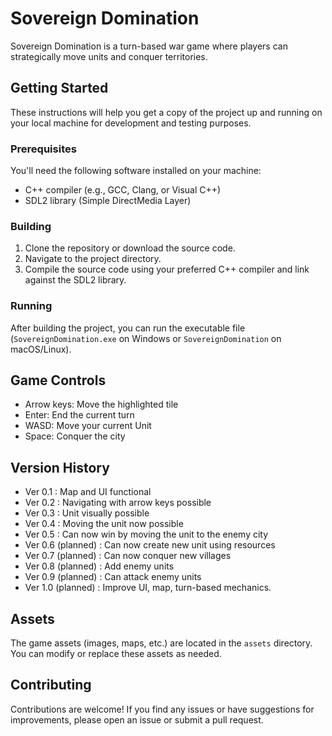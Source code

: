 # Sovereign Domination

Sovereign Domination is a turn-based war game where players can strategically move units and conquer territories.

## Getting Started

These instructions will help you get a copy of the project up and running on your local machine for development and testing purposes.

### Prerequisites

You'll need the following software installed on your machine:

- C++ compiler (e.g., GCC, Clang, or Visual C++)
- SDL2 library (Simple DirectMedia Layer)

### Building

1. Clone the repository or download the source code.
2. Navigate to the project directory.
3. Compile the source code using your preferred C++ compiler and link against the SDL2 library.
### Running

After building the project, you can run the executable file (`SovereignDomination.exe` on Windows or `SovereignDomination` on macOS/Linux).

## Game Controls

- Arrow keys: Move the highlighted tile
- Enter: End the current turn
- WASD: Move your current Unit
- Space: Conquer the city

## Version History
- Ver 0.1 : Map and UI functional
- Ver 0.2 : Navigating with arrow keys possible
- Ver 0.3 : Unit visually possible
- Ver 0.4 : Moving the unit now possible
- Ver 0.5 : Can now win by moving the unit to the enemy city
- Ver 0.6 (planned) : Can now create new unit using resources
- Ver 0.7 (planned) : Can now conquer new villages
- Ver 0.8 (planned) : Add enemy units
- Ver 0.9 (planned) : Can attack enemy units
- Ver 1.0 (planned) : Improve UI, map, turn-based mechanics.
## Assets

The game assets (images, maps, etc.) are located in the `assets` directory. You can modify or replace these assets as needed.

## Contributing

Contributions are welcome! If you find any issues or have suggestions for improvements, please open an issue or submit a pull request.
